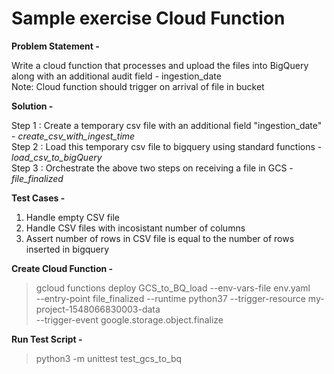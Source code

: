 # Sample exercise Cloud Function

**Problem Statement -**

Write a cloud function that processes and upload the files into BigQuery along with an additional audit field - ingestion_date<br>
Note: Cloud function should trigger on arrival of file in bucket

**Solution -**

Step 1 : Create a temporary csv file with an additional field "ingestion_date" - *create_csv_with_ingest_time*<br>
Step 2 : Load this temporary csv file to bigquery using standard functions - *load_csv_to_bigQuery*<br>
Step 3 : Orchestrate the above two steps on receiving a file in GCS - *file_finalized*<br>

**Test Cases -**

1. Handle empty CSV file
2. Handle CSV files with incosistant number of columns
3. Assert number of rows in CSV file is equal to the number of rows inserted in bigquery

**Create Cloud Function -**

> gcloud functions deploy GCS_to_BQ_load --env-vars-file env.yaml \
--entry-point file_finalized --runtime python37 --trigger-resource my-project-1548066830003-data \
--trigger-event google.storage.object.finalize

**Run Test Script -**

> python3 -m unittest test_gcs_to_bq

